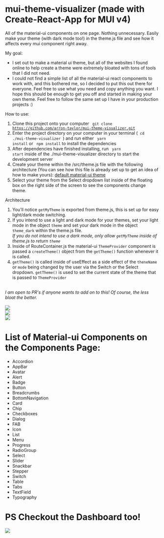 # mui-theme-visualizer (made with Create-React-App for MUI v4)
All of the material-ui components on one page. Nothing unnecessary. Easily make your theme (with dark mode too!) in the theme.js file and see how it affects every mui component right away.

My goal: 
  - I set out to make a material ui theme, but all of the websites I found online to help create a theme were extremely bloated with tons of tools that I did not need. 
  - I could not find a simple list of all the material-ui react components to work with, and this bothered me, so I decided to put this out there for everyone. Feel free to use what you need and copy anything you want. 
I hope this should be enough to get you off and started in making your own theme. Feel free to follow the same set up I have in your production projects :)


How to use:
  1. Clone this project onto your computer <code> git clone https://github.com/arron-taylor/mui-theme-visualizer.git </code>
  2. Enter the project directory on your computer in your terminal (<code> cd  ./mui-theme-visualizer </code>) and run either <code> yarn install</code> or <code> npm install</code> to install the dependencies 
  3. After dependencies have finished installing, run <code> yarn start</code> inside of the ./mui-theme-visualizer directory to start the development server
  4. Create your theme within the /src/theme.js file with the following architecture (You can see how this file is already set up to get an idea of how to make yours): <a href="https://v4.mui.com/customization/default-theme/#default-theme"> default material-ui theme </a> 
  5. Select your theme from the Select dropdown list inside of the floating box on the right side of the screen to see the components change theme.

Architecture
  1. You'll notice <code>getMyTheme</code> is exported from theme.js, this is set up for easy light/dark mode switching.
  2. If you intend to use a light and dark mode for your themes, set your light mode in the object <code>theme</code> and set your dark mode in the object <code>theme_dark</code> within the theme.js file. <br /><i>If you do not intend to use a dark mode, only allow <code>getMyTheme</code> inside of theme.js to return <code>theme</code></i>
  3. Inside of RouteContainer.js the material-ui <code>ThemeProvider</code> component is passed a <code>createTheme()</code> object from the <code>getTheme()</code> function whenever it is called. 
  4. <code>getTheme()</code> is called inside of useEffect as a side effect of the <code>theneName</code> or <code>mode</code> being changed by the user via the Switch or the Select dropdown. <code>getTheme()</code> is used to set the current state of the theme that is passed to <code>ThemeProvider</code>
<br />
<i> I am open to PR's if anyone wants to add on to this! Of course, the less bloat the better. </i>
<br />
<br />

<img src="https://i.imgur.com/f90a7mM.png" />

<br /> 
<img src="https://i.imgur.com/aIOfR2v.png" />
<br /> 
<img src="https://i.imgur.com/DspzgkP.png" />

# List of Material-ui Components on the Components Page:
  - Accordion
  - AppBar
  - Avatar
  - Alert
  - Badge
  - Button
  - Breadcrumbs  
  - BottomNavigation
  - Card
  - Chip
  - Checkboxes
  - Dialog
  - FAB
  - Icon
  - List
  - Menu
  - Progress
  - RadioGroup
  - Select
  - Slider
  - Snackbar
  - Stepper
  - Switch
  - Table
  - Tabs
  - TextField
  - Typography

# PS Checkout the Dashboard too!
<img src="https://i.imgur.com/YhsgEhK.png" />
